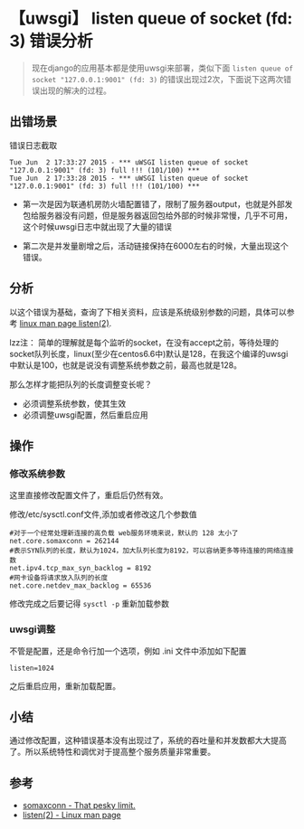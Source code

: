# 【uwsgi】 listen queue of socket (fd: 3) 错误分析


> 现在django的应用基本都是使用uwsgi来部署，类似下面 `listen queue of socket "127.0.0.1:9001" (fd: 3)` 的错误出现过2次，下面说下这两次错误出现的解决的过程。

## 出错场景

错误日志截取

```
Tue Jun  2 17:33:27 2015 - *** uWSGI listen queue of socket "127.0.0.1:9001" (fd: 3) full !!! (101/100) ***
Tue Jun  2 17:33:28 2015 - *** uWSGI listen queue of socket "127.0.0.1:9001" (fd: 3) full !!! (101/100) ***
```

* 第一次是因为联通机房防火墙配置错了，限制了服务器output，也就是外部发包给服务器没有问题，但是服务器返回包给外部的时候非常慢，几乎不可用，这个时候uwsgi日志中就出现了大量的错误

* 第二次是并发量剧增之后，活动链接保持在6000左右的时候，大量出现这个错误。

## 分析
以这个错误为基础，查询了下相关资料，应该是系统级别参数的问题，具体可以参考 [linux man page listen(2)](http://linux.die.net/man/2/listen). 

lzz注： 简单的理解就是每个监听的socket，在没有accept之前，等待处理的socket队列长度，linux(至少在centos6.6中)默认是128，在我这个编译的uwsgi中默认是100，也就是说没有调整系统参数之前，最高也就是128。

那么怎样才能把队列的长度调整变长呢？
* 必须调整系统参数，使其生效
* 必须调整uwsgi配置，然后重启应用

## 操作
### 修改系统参数
这里直接修改配置文件了，重启后仍然有效。

修改/etc/sysctl.conf文件,添加或者修改这几个参数值

```
#对于一个经常处理新连接的高负载 web服务环境来说，默认的 128 太小了
net.core.somaxconn = 262144
​#表示SYN队列的长度，默认为1024，加大队列长度为8192，可以容纳更多等待连接的网络连接数
net.ipv4.tcp_max_syn_backlog = 8192
#网卡设备将请求放入队列的长度
net.core.netdev_max_backlog = 65536
```

修改完成之后要记得 `sysctl -p` 重新加载参数

### uwsgi调整
不管是配置，还是命令行加一个选项，例如 .ini 文件中添加如下配置

```
listen=1024
```

之后重启应用，重新加载配置。

## 小结
通过修改配置，这种错误基本没有出现过了，系统的吞吐量和并发数都大大提高了。所以系统特性和调优对于提高整个服务质量非常重要。

## 参考

* [somaxconn - That pesky limit.](https://derrickpetzold.com/#!/p/somaxconn/)
* [listen(2) - Linux man page](http://linux.die.net/man/2/listen)











